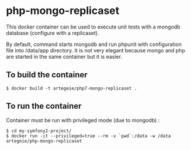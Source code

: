 php-mongo-replicaset
====================

This docker container can be used to execute unit tests with a mongodb database (configure with a replicaset).

By default, command starts mongodb and run phpunit with configuration file into /data/app directory.
It is not very elegant because mongo and php are started in the same container but it is easier.

To build the container
----------------------

```
$ docker build -t artegeie/php7-mongo-replicaset .
```

To run the container
--------------------

Container must be run with privileged mode (due to mongodb) :

```
$ cd my-symfony2-project/
$ docker run -it --privileged=true --rm -v `pwd`:/data -w /data artegeie/php-mongo-replicaset
```
